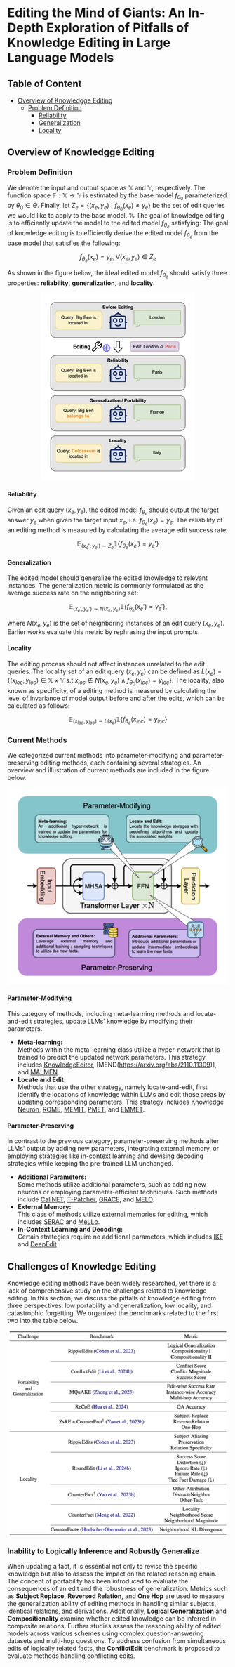 # Editing the Mind of Giants: An In-Depth Exploration of Pitfalls of Knowledge Editing in Large Language Models


<!-- Reference: https://github.com/jonschlinkert/markdown-toc -->

## Table of Content

<!-- toc -->

- [Overview of Knowledgge Editing](#overview-of-knowledgge-editing)
  * [Problem Definition](#problem-definition)
    + [Reliability](#reliability)
    + [Generalization](#generalization)
    + [Locality](#locality)

<!-- tocstop -->

## Overview of Knowledgge Editing

### Problem Definition
We denote the input and output space as $\mathbb{X}$ and $\mathbb{Y}$, respectively. The function space $\mathbb{F}: \mathbb{X} \rightarrow \mathbb{Y}$ is estimated by the base model $f_{\theta_0}$ parameterized by $\theta_0 \in \Theta$. Finally, let $Z_e = \{ (x_e, y_e) \ | \ f_{\theta_0}(x_e) \neq y_e \}$ be the set of edit queries we would like to apply to the base model.
% The goal of knowledge editing is to efficiently update the model to the edited model $f_{\theta_e}$ satisfying:
The goal of knowledge editing is to efficiently derive the edited model $f_{\theta_e}$ from the base model that satisfies the following:
```math
f_{\theta_e}(x_e) = y_e, \forall (x_e, y_e) \in Z_e
```

As shown in the figure below, the ideal edited model $f_{\theta_e}$ should satisfy three properties: **reliability**, **generalization**, and **locality**.
<p align="center">
    <img src="imgs/basic_metric.png" width="350">
</p>

#### Reliability
Given an edit query $(x_e, y_e)$, the edited model $f_{\theta_e}$ should output the target answer $y_e$ when given the target input $x_e$, i.e. $f_{\theta_e}(x_e) = y_e$. The reliability of an editing method is measured by calculating the average edit success rate:
```math
\mathbb{E}_{(x_e', y_e')\sim Z_e} \mathbb{1}\{ f_{\theta_e}(x_e') = y_e' \}
```

#### Generalization
The edited model should generalize the edited knowledge to relevant instances. The generalization metric is commonly formulated as the average success rate on the neighboring set:
```math
\mathbb{E}_{(x_e', y_e')\sim N(x_e, y_e)} \mathbb{1} \{ f_{\theta_e}(x_e') = y_e' \},
```
where $N(x_e, y_e)$ is the set of neighboring instances of an edit query $(x_e, y_e)$. Earlier works evaluate this metric by rephrasing the input prompts.

#### Locality
The editing process should not affect instances unrelated to the edit queries. The locality set of an edit query $(x_e, y_e)$ can be defined as $L(x_e) = \{ (x_{loc}, y_{loc}) \in \mathbb{X} \times \mathbb{Y}\ \mathrm{s.t}\ x_{loc} \notin N(x_e, y_e) \land f_{\theta_0}(x_{loc}) = y_{loc} \}$. The locality, also known as specificity, of a editing method is measured by calculating the level of invariance of model output before and after the edits, which can be calculated as follows:
```math
\mathbb{E}_{(x_{loc}, y_{loc})\sim L(x_e)} \mathbb{1} \{ f_{\theta_e}(x_{loc}) = y_{loc} \}
```
### Current Methods
We categorized current methods into parameter-modifying and parameter-preserving editing methods, each containing several strategies. An overview and illustration of current methods are included in the figure below.

<p align="center">
    <img src="imgs/edit_methods.png" width="500">
</p>

#### Parameter-Modifying
This category of methods, including meta-learning methods and locate-and-edit strategies, update LLMs' knowledge by modifying their parameters.

- **Meta-learning:**</br>
    Methods within the meta-learning class utilize a hyper-network that is trained to predict the updated network parameters. This strategy includes [KnowledgeEditor](https://arxiv.org/abs/2104.08164), [MEND(https://arxiv.org/abs/2110.11309)], and [MALMEN](https://openreview.net/forum?id=L6L1CJQ2PE).
- **Locate and Edit:**</br>
    Methods that use the other strategy, namely locate-and-edit, first identify the locations of knowledge within LLMs and edit those areas by updating corresponding parameters. This strategy includes [Knowledge Neuron](https://arxiv.org/abs/2104.08696), [ROME](https://rome.baulab.info/), [MEMIT](https://memit.baulab.info/), [PMET](https://arxiv.org/abs/2308.08742), and [EMMET](https://arxiv.org/abs/2403.14236).

#### Parameter-Preserving
In contrast to the previous category, parameter-preserving methods alter LLMs' output by adding new parameters, integrating external memory, or employing strategies like in-context learning and devising decoding strategies while keeping the pre-trained LLM unchanged.

- **Additional Parameters:**</br>
    Some methods utilize additional parameters, such as adding new neurons or employing parameter-efficient techniques. Such methods include [CaliNET](https://arxiv.org/abs/2210.03329), [T-Patcher](https://arxiv.org/abs/2301.09785), [GRACE](https://arxiv.org/abs/2211.11031), and [MELO](https://arxiv.org/abs/2312.11795).
- **External Memory:**</br>
    This class of methods utilize external memories for editing, which includes [SERAC](https://arxiv.org/abs/2206.06520) and [MeLLo](https://arxiv.org/abs/2305.14795).
- **In-Context Learning and Decoding:**</br>
    Certain strategies require no additional parameters, which includes [IKE](https://arxiv.org/abs/2305.12740) and [DeepEdit](https://arxiv.org/abs/2401.10471).

## Challenges of Knowledge Editing

Knowledge editing methods have been widely researched, yet there is a lack of comprehensive study on the challenges related to knowledge editing. In this section, we discuss the pitfalls of knowledge editing from three perspectives: low portability and generalization, low locality, and catastrophic forgetting. We organized the benchmarks related to the first two into the table below.

<p align="center">
    <img src="imgs/benchmarks.png" width="500">
</p>

### Inability to Logically Inference and Robustly Generalize
When updating a fact, it is essential not only to revise the specific knowledge but also to assess the impact on the related reasoning chain. The concept of portability has been introduced to evaluate the consequences of an edit and the robustness of generalization. Metrics such as **Subject Replace**, **Reversed Relation**, and **One Hop** are used to measure the generalization ability of editing methods in handling similar subjects, identical relations, and derivations. Additionally, **Logical Generalization** and **Compositionality** examine whether edited knowledge can be inferred in composite relations. Further studies assess the reasoning ability of edited models across various schemes using complex question-answering datasets and multi-hop questions. To address confusion from simultaneous edits of logically related facts, the **ConflictEdit** benchmark is proposed to evaluate methods handling conflicting edits.
